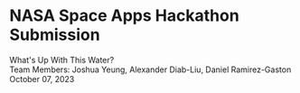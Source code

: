 # NASA Space Apps Hackathon Submission

What's Up With This Water?  
Team Members: Joshua Yeung, Alexander Diab-Liu, Daniel Ramirez-Gaston  
October 07, 2023  
